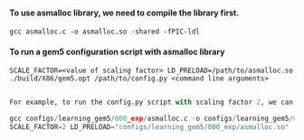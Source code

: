 #### To use asmalloc library, we need to compile the library first.

```gcc asmalloc.c -o asmalloc.so -shared -fPIC-ldl```

#### To run a gem5 configuration script with asmalloc library

```SCALE_FACTOR=<value of scaling factor> LD_PRELOAD=/path/to/asmalloc.so ./build/X86/gem5.opt /path/to/config.py <command line arguments>```

``` python

For example, to run the config.py script with scaling factor 2, we can use the following command:

gcc configs/learning_gem5/000_exp/asmalloc.c -o configs/learning_gem5/000_exp/asmalloc.so -shared -fPIC -ldl
SCALE_FACTOR=2 LD_PRELOAD="configs/learning_gem5/000_exp/asmalloc.so" ./build/X86/gem5.opt configs/learning_gem5/000_exp/config.py -n 3000 -e "bo" -t 1


```